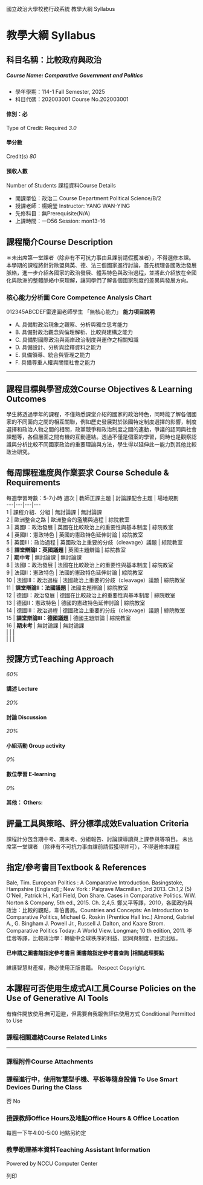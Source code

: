 國立政治大學校務行政系統 教學大綱 Syllabus
# 教學大綱 Syllabus
##  科目名稱：比較政府與政治
#####  Course Name: Comparative Government and Politics
  * 學年學期：114-1 Fall Semester, 2025 
  * 科目代碼：202003001 Course No.202003001


#### 修別：必
Type of Credit: Required 
_3.0_
#### 學分數
Credit(s)
_80_
#### 預收人數
Number of Students
課程資料Course Details
  * 開課單位：政治二 Course Department:Political Science/B/2 
  * 授課老師：楊婉瑩 Instructor: YANG WAN-YING 
  * 先修科目：無Prerequisite(N/A)
  * 上課時間：一D56 Session: mon13-16


##  課程簡介Course Description
＊未出席第一堂課者（除非有不可抗力事由且課前請假獲准者），不得選修本課。
本學期的課程將針對歐盟與英、德、法三個國家進行討論，首先梳理各國政治發展脈絡，進一步介紹各國家的政治發展、體系特色與政治過程，並將此介紹放在全國化與歐洲的整體脈絡中來理解，讓同學們了解各個國家制度的差異與發展方向。
###  核心能力分析圖 Core Competence Analysis Chart
012345ABCDEF雷達圖老師學生
「無核心能力」 
**能力項目說明**
  * A. 具備對政治現象之觀察、分析與獨立思考能力
  * B. 具備對政治觀念與倫理解析、比較與建構之能力
  * C. 具備對國際政治與兩岸政治制度與運作之相關知識
  * D. 具備設計、分析與詮釋資料之能力
  * E. 具備領導、統合與管理之能力
  * F. 具備尊重人權與關懷社會之能力


* * *
##  課程目標與學習成效Course Objectives & Learning Outcomes 
學生將透過學年的課程，不僅熟悉課堂介紹的國家的政治特色，同時能了解各個國家的不同面向之間的相互關聯，例如歷史發展對於該國特定制度選擇的影響，制度選擇和政治人物之間的相關，政黨競爭和政治制度之間的連動，爭議的認同與社會課題等，各個層面之間有機的互動連結。透過不僅是個案的學習，同時也是觀察認識與分析比較不同國家政治的重要理論與方法，學生得以延伸此一能力到其他比較政治研究。
##  每周課程進度與作業要求 Course Schedule & Requirements
每週學習時數：5-7小時
週次 |  教師正課主題 |  討論課配合主題 |  場地規劃  
---|---|---|---  
1 |  課程介紹、分組 |  無討論課 |  無討論課  
2 |  歐洲整合之路 |  歐洲整合的濫觴與過程 |  綜院教室  
3 |  英國I：政治發展 |  英國在比較政治上的重要性與基本制度 |  綜院教室  
4 |  英國II：憲政特色 |  英國的憲政特色延伸討論 |  綜院教室  
5 |  英國III：政治過程 |  英國政治上重要的分歧（cleavage）議題 |  綜院教室  
6 |  **課堂辯論I：英國議題** |  英國主題辯論 |  綜院教室  
7 |  **期中考** |  無討論課 |  無討論課  
8 |  法國I：政治發展 |  法國在比較政治上的重要性與基本制度 |  綜院教室  
9 |  法國II：憲政特色 |  法國的憲政特色延伸討論 |  綜院教室  
10 |  法國III：政治過程 |  法國政治上重要的分歧（cleavage）議題 |  綜院教室  
11 |  **課堂辯論II：法國議題** |  法國主題辯論 |  綜院教室  
12 |  德國I：政治發展 |  德國在比較政治上的重要性與基本制度 |  綜院教室  
13 |  德國II：憲政特色 |  德國的憲政特色延伸討論 |  綜院教室  
14 |  德國III：政治過程 |  德國政治上重要的分歧（cleavage）議題 |  綜院教室  
15 |  **課堂辯論III：德國議題** |  德國主題辯論 |  綜院教室  
16 |  **期末考** |  無討論課 |  無討論課  
|  |  |   
|  |  |   
##  授課方式Teaching Approach
_60%_
####  講述 Lecture
_20%_
####  討論 Discussion
_20%_
####  小組活動 Group activity
_0%_
####  數位學習 E-learning
_0%_
####  其他： Others:
##  評量工具與策略、評分標準成效Evaluation Criteria
課程計分包含期中考、期末考、分組報告、討論課導讀與上課參與等項目。
未出席第一堂課者 （除非有不可抗力事由課前請假獲得許可），不得選修本課程
##  指定/參考書目Textbook & References
Bale, Tim. European Politics : A Comparative Introduction. Basingstoke, Hampshire [England] ; New York : Palgrave Macmillan, 3rd 2013. Ch.1,2 (5)
O’Neil, Patrick H., Karl Field, Don Share. Cases in Comparative Politics. WW. Norton & Company, 5th ed., 2015. Ch. 2,4,5.
鄭又平等譯，2010，各國政府與政治：比較的觀點，韋伯書局。Countries and Concepts: An Introduction to Comparative Politics, Michael G. Roskin (Prentice Hall Inc.)
Almond, Gabriel A., G. Bingham J. Powell Jr., Russell J. Dalton, and Kaare Strom. Comparative Politics Today: A World View. Longman; 10 th edition, 2011.
李佳蓉等譯，比較政治學：轉變中全球秩序的利益、認同與制度，巨流出版。
####  已申請之圖書館指定參考書目  圖書館指定參考書查詢 |相關處理要點
維護智慧財產權，務必使用正版書籍。 Respect Copyright.
##  本課程可否使用生成式AI工具Course Policies on the Use of Generative AI Tools
有條件開放使用:無可迴避，但需要自我報告評估使用方式 Conditional Permitted to Use 
###  課程相關連結Course Related Links
* * *
###  課程附件Course Attachments
###  課程進行中，使用智慧型手機、平板等隨身設備 To Use Smart Devices During the Class
否  No
###  授課教師Office Hours及地點Office Hours & Office Location
每週一下午4:00-5:00 地點另約定
###  教學助理基本資料Teaching Assistant Information
Powered by NCCU Computer Center
  
列印

